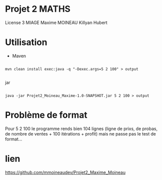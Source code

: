 # Projet 2 MATHS 

License 3 MIAGE
Maxime MOINEAU
Killyan Hubert

# Utilisation

* Maven


```

mvn clean install exec:java -q "-Dexec.args=5 2 100" > output


```

jar 

```

java -jar Projet2_Moineau_Maxime-1.0-SNAPSHOT.jar 5 2 100 > output

```

# Problème de format 

Pour 5 2 100 le programme rends bien 104 lignes (ligne de prixs, de probas, de nombre de ventes + 100 itérations + profit) mais ne passe pas le test de format...

# lien 

https://github.com/mmoineaudev/Projet2_Maxime_Moineau